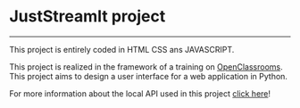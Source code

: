 # JustStreamIt project

***

This project is entirely coded in HTML CSS ans JAVASCRIPT.

This project is realized in the framework of a training on [OpenClassrooms](https://openclassrooms.com/fr/).
This project aims to design a user interface for a web application in Python.

For more information about the local API used in this project [click here](https://github.com/OpenClassrooms-Student-Center/OCMovies-API-EN-FR.git)!